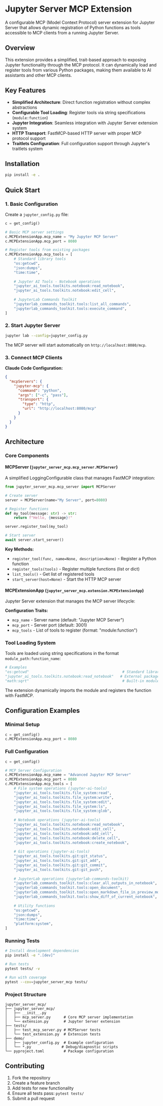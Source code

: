 # Jupyter Server MCP Extension

A configurable MCP (Model Context Protocol) server extension for Jupyter Server that allows dynamic registration of Python functions as tools accessible to MCP clients from a running Jupyter Server.

## Overview

This extension provides a simplified, trait-based approach to exposing Jupyter functionality through the MCP protocol. It can dynamically load and register tools from various Python packages, making them available to AI assistants and other MCP clients.

## Key Features

- **Simplified Architecture**: Direct function registration without complex abstractions
- **Configurable Tool Loading**: Register tools via string specifications (`module:function`)  
- **Jupyter Integration**: Seamless integration with Jupyter Server extension system
- **HTTP Transport**: FastMCP-based HTTP server with proper MCP protocol support
- **Traitlets Configuration**: Full configuration support through Jupyter's traitlets system

## Installation

```bash
pip install -e .
```

## Quick Start

### 1. Basic Configuration

Create a `jupyter_config.py` file:

```python
c = get_config()

# Basic MCP server settings
c.MCPExtensionApp.mcp_name = "My Jupyter MCP Server"
c.MCPExtensionApp.mcp_port = 8080

# Register tools from existing packages
c.MCPExtensionApp.mcp_tools = [
    # Standard library tools
    "os:getcwd",
    "json:dumps",
    "time:time",
    
    # Jupyter AI Tools - Notebook operations  
    "jupyter_ai_tools.toolkits.notebook:read_notebook",
    "jupyter_ai_tools.toolkits.notebook:edit_cell",
    
    # JupyterLab Commands Toolkit
    "jupyterlab_commands_toolkit.tools:list_all_commands",
    "jupyterlab_commands_toolkit.tools:execute_command",
]
```

### 2. Start Jupyter Server

```bash
jupyter lab --config=jupyter_config.py
```

The MCP server will start automatically on `http://localhost:8080/mcp`.

### 3. Connect MCP Clients

**Claude Code Configuration:**
```json
{
  "mcpServers": {
    "jupyter-mcp": {
      "command": "python", 
      "args": ["-c", "pass"],
      "transport": {
        "type": "http",
        "url": "http://localhost:8080/mcp"
      }
    }
  }
}
```

## Architecture

### Core Components

#### MCPServer (`jupyter_server_mcp.mcp_server.MCPServer`)

A simplified LoggingConfigurable class that manages FastMCP integration:

```python
from jupyter_server_mcp.mcp_server import MCPServer

# Create server
server = MCPServer(name="My Server", port=8080)

# Register functions
def my_tool(message: str) -> str:
    return f"Hello, {message}!"

server.register_tool(my_tool)

# Start server
await server.start_server()
```

**Key Methods:**
- `register_tool(func, name=None, description=None)` - Register a Python function
- `register_tools(tools)` - Register multiple functions (list or dict)
- `list_tools()` - Get list of registered tools
- `start_server(host=None)` - Start the HTTP MCP server

#### MCPExtensionApp (`jupyter_server_mcp.extension.MCPExtensionApp`)

Jupyter Server extension that manages the MCP server lifecycle:

**Configuration Traits:**
- `mcp_name` - Server name (default: "Jupyter MCP Server")
- `mcp_port` - Server port (default: 3001)  
- `mcp_tools` - List of tools to register (format: "module:function")

### Tool Loading System

Tools are loaded using string specifications in the format `module_path:function_name`:

```python
# Examples
"os:getcwd"                                           # Standard library
"jupyter_ai_tools.toolkits.notebook:read_notebook"   # External package
"math:sqrt"                                           # Built-in modules
```

The extension dynamically imports the module and registers the function with FastMCP.

## Configuration Examples

### Minimal Setup
```python
c = get_config()
c.MCPExtensionApp.mcp_port = 8080
```

### Full Configuration
```python
c = get_config()

# MCP Server Configuration
c.MCPExtensionApp.mcp_name = "Advanced Jupyter MCP Server"
c.MCPExtensionApp.mcp_port = 8080
c.MCPExtensionApp.mcp_tools = [
    # File system operations (jupyter-ai-tools)
    "jupyter_ai_tools.toolkits.file_system:read",
    "jupyter_ai_tools.toolkits.file_system:write", 
    "jupyter_ai_tools.toolkits.file_system:edit",
    "jupyter_ai_tools.toolkits.file_system:ls",
    "jupyter_ai_tools.toolkits.file_system:glob",
    
    # Notebook operations (jupyter-ai-tools)
    "jupyter_ai_tools.toolkits.notebook:read_notebook",
    "jupyter_ai_tools.toolkits.notebook:edit_cell",
    "jupyter_ai_tools.toolkits.notebook:add_cell", 
    "jupyter_ai_tools.toolkits.notebook:delete_cell",
    "jupyter_ai_tools.toolkits.notebook:create_notebook",
    
    # Git operations (jupyter-ai-tools)
    "jupyter_ai_tools.toolkits.git:git_status",
    "jupyter_ai_tools.toolkits.git:git_add",
    "jupyter_ai_tools.toolkits.git:git_commit",
    "jupyter_ai_tools.toolkits.git:git_push",
    
    # JupyterLab operations (jupyterlab-commands-toolkit)
    "jupyterlab_commands_toolkit.tools:clear_all_outputs_in_notebook",
    "jupyterlab_commands_toolkit.tools:open_document",
    "jupyterlab_commands_toolkit.tools:open_markdown_file_in_preview_mode",
    "jupyterlab_commands_toolkit.tools:show_diff_of_current_notebook",
    
    # Utility functions  
    "os:getcwd",
    "json:dumps",
    "time:time",
    "platform:system",
]
```

### Running Tests

```bash
# Install development dependencies
pip install -e ".[dev]"

# Run tests
pytest tests/ -v

# Run with coverage
pytest --cov=jupyter_server_mcp tests/
```

### Project Structure

```
jupyter_server_mcp/
├── jupyter_server_mcp/
│   ├── __init__.py
│   ├── mcp_server.py      # Core MCP server implementation
│   └── extension.py       # Jupyter Server extension
├── tests/
│   ├── test_mcp_server.py # MCPServer tests
│   └── test_extension.py  # Extension tests  
├── demo/
│   ├── jupyter_config.py  # Example configuration
│   └── *.py              # Debug/diagnostic scripts
└── pyproject.toml         # Package configuration
```

## Contributing

1. Fork the repository
2. Create a feature branch
3. Add tests for new functionality  
4. Ensure all tests pass: `pytest tests/`
5. Submit a pull request
